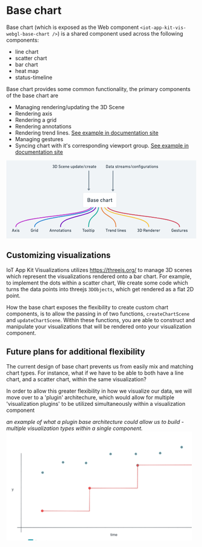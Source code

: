 # Base chart

Base chart (which is exposed as the Web component `<iot-app-kit-vis-webgl-base-chart />`) is a shared component used across the following components:

- line chart
- scatter chart
- bar chart
- heat map
- status-timeline

Base chart provides some common functionality, the primary components of the base chart are

- Managing rendering/updating the 3D Scene
- Rendering axis
- Rendering a grid
- Rendering annotations
- Rendering trend lines. [See example in documentation site](https://synchrocharts.com/#/Features/Trends)
- Managing gestures
- Syncing chart with it's corresponding viewport group. [See example in documentation site](https://synchrocharts.com/#/Features/Synchronization)

![overview](base-chart-main-components.png)

## Customizing visualizations
IoT App Kit Visualizations utilizes https://threejs.org/ to manage 3D scenes which represent the visualizations rendered onto a bar chart. For example, to implement the dots within a scatter chart,
We create some code which turns the data points into threejs `3DObjects`, which get rendered as a flat 2D point.

How the base chart exposes the flexibility to create custom chart components, is to allow the passing in of two functions, `createChartScene` and `updateChartScene`. Within these functions,
you are able to construct and manipulate your visualizations that will be rendered onto your visualization component.

## Future plans for additional flexibility

The current design of base chart prevents us from easily mix and matching chart types. For instance, what if we have to be able
to both have a line chart, and a scatter chart, within the same visualization?

In order to allow this greater flexibility in how we visualize our data, we will move over to a 'plugin' architechure, which would
allow for multiple 'visualization plugins' to be utilized simultaneously within a visualization component

_an example of what a plugin base architecture could allow us to build - multiple visualization types within a single component._
![cross visualization example](base-chart-cross-visualization.png)